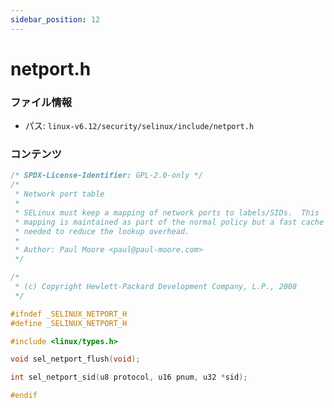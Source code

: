 ```yaml
---
sidebar_position: 12
---
```

# netport.h

### ファイル情報

- パス: `linux-v6.12/security/selinux/include/netport.h`

### コンテンツ

```h
/* SPDX-License-Identifier: GPL-2.0-only */
/*
 * Network port table
 *
 * SELinux must keep a mapping of network ports to labels/SIDs.  This
 * mapping is maintained as part of the normal policy but a fast cache is
 * needed to reduce the lookup overhead.
 *
 * Author: Paul Moore <paul@paul-moore.com>
 */

/*
 * (c) Copyright Hewlett-Packard Development Company, L.P., 2008
 */

#ifndef _SELINUX_NETPORT_H
#define _SELINUX_NETPORT_H

#include <linux/types.h>

void sel_netport_flush(void);

int sel_netport_sid(u8 protocol, u16 pnum, u32 *sid);

#endif

```

